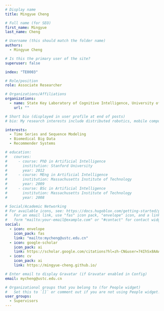 ```yaml
---
# Display name
title: Mingyue Cheng

# Full name (for SEO)
first_name: Mingyue
last_name: Cheng

# Username (this should match the folder name)
authors:
  - Mingyue Cheng

# Is this the primary user of the site?
superuser: false

index: "TE0003"

# Role/position
role: Associate Researcher

# Organizations/Affiliations
organizations:
  - name: State Key Laboratory of Cognitive Intelligence, University of Science and Technology of China
    url: ""

# Short bio (displayed in user profile at end of posts)
# bio: My research interests include distributed robotics, mobile computing and programmable matter.

interests:
  - Time Series and Sequence Modeling
  - Biomedical Big Data
  - Recommender Systems

# education:
#   courses:
#     - course: PhD in Artificial Intelligence
#       institution: Stanford University
#       year: 2012
#     - course: MEng in Artificial Intelligence
#       institution: Massachusetts Institute of Technology
#       year: 2009
#     - course: BSc in Artificial Intelligence
#       institution: Massachusetts Institute of Technology
#       year: 2008

# Social/Academic Networking
# For available icons, see: https://docs.hugoblox.com/getting-started/page-builder/#icons
#   For an email link, use "fas" icon pack, "envelope" icon, and a link in the
#   form "mailto:your-email@example.com" or "#contact" for contact widget.
social:
  - icon: envelope
    icon_pack: fas
    link: "mailto:mycheng@ustc.edu.cn"
  - icon: google-scholar
    icon_pack: ai
    link: https://scholar.google.com/citations?hl=zh-CN&user=74IhSx8AAAAJ
  - icon: cv
    icon_pack: ai
    link: https://mingyue-cheng.github.io/

# Enter email to display Gravatar (if Gravatar enabled in Config)
email: mycheng@ustc.edu.cn

# Organizational groups that you belong to (for People widget)
#   Set this to `[]` or comment out if you are not using People widget.
user_groups:
  - Supervisors
---
```

